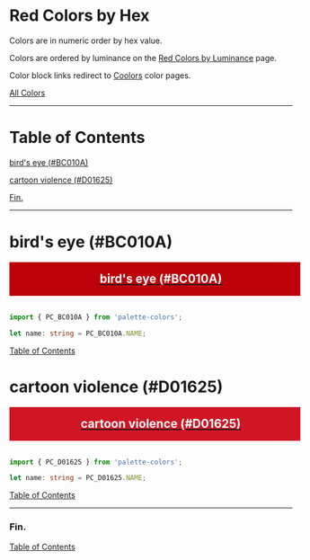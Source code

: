 <style>
  div.color-block {
    text-align: center;
  }

  .color-block {
    width: 100%;
    margin: 0;
    padding: 0.5em;
  }

  .black-pass {
    color: black;
  }

  .white-pass {
    color: white;
  }
</style>

# Red Colors by Hex

Colors are in numeric order by hex value.

Colors are ordered by luminance on the [Red Colors by Luminance](./red-colors-by-luminance.md) page.

Color block links redirect to
<a href="https://coolors.co/" target="_blank" rel="noopener noreferrer">Coolors</a> color pages.

[All Colors](../all-colors.md)

----

# Table of Contents

[bird's eye (#BC010A)](#birds-eye-bc010a)

[cartoon violence (#D01625)](#cartoon-violence-d01625)

[Fin.](#fin)

----

# bird's eye (#BC010A)

<div class="color-block" style="background: #BC010A;">
  <a href="https://coolors.co/bc010a" target="_blank" rel="noopener noreferrer">
    <h2 class="color-block white-pass">bird's eye (#BC010A)</h2>
  </a>
</div>
<br/>

````typescript
import { PC_BC010A } from 'palette-colors';

let name: string = PC_BC010A.NAME;
````

[Table of Contents](#table-of-contents)

# cartoon violence (#D01625)

<div class="color-block" style="background: #D01625;">
  <a href="https://coolors.co/d01625" target="_blank" rel="noopener noreferrer">
    <h2 class="color-block white-pass">cartoon violence (#D01625)</h2>
  </a>
</div>
<br/>

````typescript
import { PC_D01625 } from 'palette-colors';

let name: string = PC_D01625.NAME;
````

[Table of Contents](#table-of-contents)

----

### Fin.

[Table of Contents](#table-of-contents)
